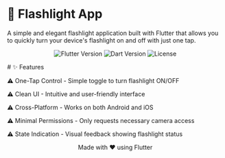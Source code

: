 # 🔦 Flashlight App

A simple and elegant flashlight application built with Flutter that allows you to quickly turn your device's flashlight on and off with just one tap.

<p align="center"> <img src="https://img.shields.io/badge/Flutter-3.19-blue?style=flat&logo=flutter" alt="Flutter Version"> <img src="https://img.shields.io/badge/Dart-3.1-blue?style=flat&logo=dart" alt="Dart Version"> <img src="https://img.shields.io/badge/License-MIT-green?style=flat" alt="License"> </p>
# ✨ Features

⚠️ One-Tap Control - Simple toggle to turn flashlight ON/OFF

⚠️ Clean UI - Intuitive and user-friendly interface

⚠️ Cross-Platform - Works on both Android and iOS

⚠️ Minimal Permissions - Only requests necessary camera access

⚠️ State Indication - Visual feedback showing flashlight status




<div align="center"> Made with ❤️ using Flutter </div>
